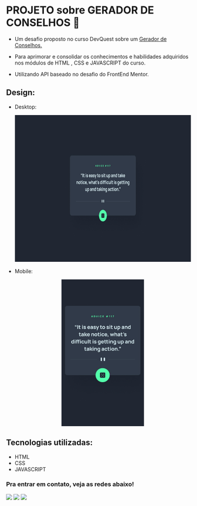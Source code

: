 # PROJETO sobre GERADOR DE CONSELHOS 🚀

* Um desafio proposto no curso DevQuest sobre um <a href="https://matias-ezequiel-correa.github.io/app-gerador-conselhos/" target="_blank">Gerador de Conselhos.</a>

* Para aprimorar e consolidar os conhecimentos e habilidades adquiridos nos módulos de HTML , CSS e JAVASCRIPT do curso. 

* Utilizando API baseado no desafio do FrontEnd Mentor.


## Design:
* Desktop:
[<p align="center"><img height="400em" src="./design/desktop-design.jpg" alt=" Projeto Gerador de Conselhos - Versão Desktop">](https://matias-ezequiel-correa.github.io/app-gerador-conselhos/)<p>

* Mobile:
[<p align="center"><img height="400em" src="./design/mobile-design.jpg" alt=" Projeto Gerador de Conselhos - Versão Mobile">](https://matias-ezequiel-correa.github.io/app-gerador-conselhos/)<p>


## Tecnologias utilizadas:

 * HTML
 * CSS
 * JAVASCRIPT

 ### Pra entrar em contato, veja as redes abaixo!
 
<div> 
  <a href="https://instagram.com/maticorrea10" target="_blank"><img src="https://img.shields.io/badge/-Instagram-%23E4405F?style=for-the-badge&logo=instagram&logoColor=white" target="_blank"></a>
  <a href = "https://matiasecorrea19@gmail.com"><img src="https://img.shields.io/badge/-Gmail-%23333?style=for-the-badge&logo=gmail&logoColor=white" target="_blank"></a>
  <a href="https://www.linkedin.com/in/matías-ezequiel-correa" target="_blank"><img src="https://img.shields.io/badge/-LinkedIn-%230077B5?style=for-the-badge&logo=linkedin&logoColor=white" target="_blank"></a> 
</div>
